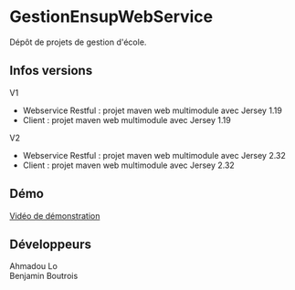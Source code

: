 # GestionEnsupWebService

Dépôt de projets de gestion d'école.

## Infos versions

V1
- Webservice Restful : projet maven web multimodule avec Jersey 1.19
- Client : projet maven web multimodule avec Jersey 1.19

V2
- Webservice Restful : projet maven web multimodule avec Jersey 2.32
- Client : projet maven web multimodule avec Jersey 2.32

## Démo

[Vidéo de démonstration](https://www.youtube.com/watch?v=ZCR3_G3agps&ab_channel=BenjaminBoutrois)

## Développeurs

Ahmadou Lo    
Benjamin Boutrois
